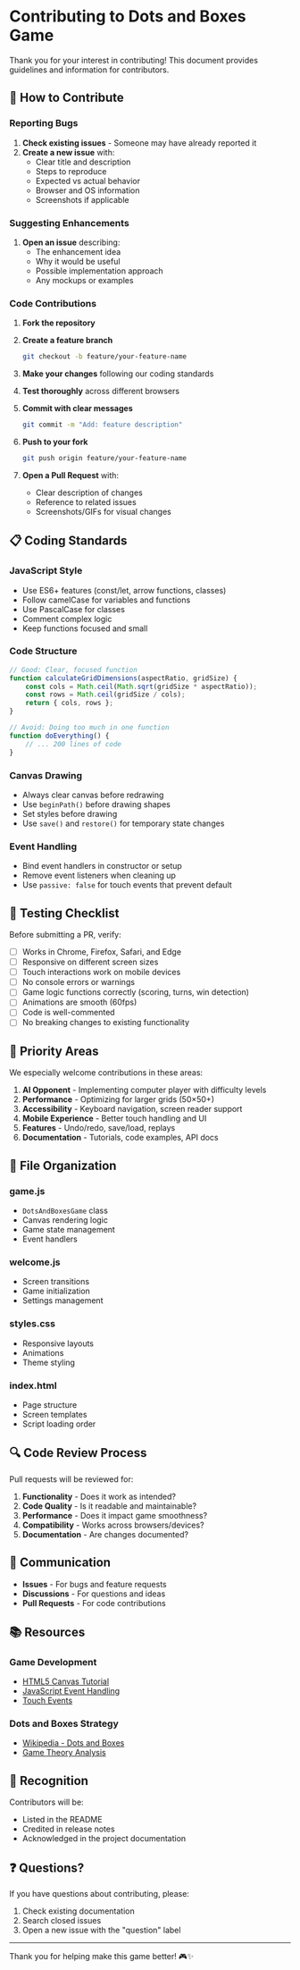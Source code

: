 # Contributing to Dots and Boxes Game

Thank you for your interest in contributing! This document provides guidelines and information for contributors.

## 🌟 How to Contribute

### Reporting Bugs

1. **Check existing issues** - Someone may have already reported it
2. **Create a new issue** with:
   - Clear title and description
   - Steps to reproduce
   - Expected vs actual behavior
   - Browser and OS information
   - Screenshots if applicable

### Suggesting Enhancements

1. **Open an issue** describing:
   - The enhancement idea
   - Why it would be useful
   - Possible implementation approach
   - Any mockups or examples

### Code Contributions

1. **Fork the repository**
2. **Create a feature branch**

   ```bash
   git checkout -b feature/your-feature-name
   ```

3. **Make your changes** following our coding standards
4. **Test thoroughly** across different browsers
5. **Commit with clear messages**

   ```bash
   git commit -m "Add: feature description"
   ```

6. **Push to your fork**

   ```bash
   git push origin feature/your-feature-name
   ```

7. **Open a Pull Request** with:
   - Clear description of changes
   - Reference to related issues
   - Screenshots/GIFs for visual changes

## 📋 Coding Standards

### JavaScript Style

- Use ES6+ features (const/let, arrow functions, classes)
- Follow camelCase for variables and functions
- Use PascalCase for classes
- Comment complex logic
- Keep functions focused and small

### Code Structure

```javascript
// Good: Clear, focused function
function calculateGridDimensions(aspectRatio, gridSize) {
    const cols = Math.ceil(Math.sqrt(gridSize * aspectRatio));
    const rows = Math.ceil(gridSize / cols);
    return { cols, rows };
}

// Avoid: Doing too much in one function
function doEverything() {
    // ... 200 lines of code
}
```

### Canvas Drawing

- Always clear canvas before redrawing
- Use `beginPath()` before drawing shapes
- Set styles before drawing
- Use `save()` and `restore()` for temporary state changes

### Event Handling

- Bind event handlers in constructor or setup
- Remove event listeners when cleaning up
- Use `passive: false` for touch events that prevent default

## 🧪 Testing Checklist

Before submitting a PR, verify:

- [ ] Works in Chrome, Firefox, Safari, and Edge
- [ ] Responsive on different screen sizes
- [ ] Touch interactions work on mobile devices
- [ ] No console errors or warnings
- [ ] Game logic functions correctly (scoring, turns, win detection)
- [ ] Animations are smooth (60fps)
- [ ] Code is well-commented
- [ ] No breaking changes to existing functionality

## 🎯 Priority Areas

We especially welcome contributions in these areas:

1. **AI Opponent** - Implementing computer player with difficulty levels
2. **Performance** - Optimizing for larger grids (50×50+)
3. **Accessibility** - Keyboard navigation, screen reader support
4. **Mobile Experience** - Better touch handling and UI
5. **Features** - Undo/redo, save/load, replays
6. **Documentation** - Tutorials, code examples, API docs

## 📁 File Organization

### game.js

- `DotsAndBoxesGame` class
- Canvas rendering logic
- Game state management
- Event handlers

### welcome.js

- Screen transitions
- Game initialization
- Settings management

### styles.css

- Responsive layouts
- Animations
- Theme styling

### index.html

- Page structure
- Screen templates
- Script loading order

## 🔍 Code Review Process

Pull requests will be reviewed for:

1. **Functionality** - Does it work as intended?
2. **Code Quality** - Is it readable and maintainable?
3. **Performance** - Does it impact game smoothness?
4. **Compatibility** - Works across browsers/devices?
5. **Documentation** - Are changes documented?

## 💬 Communication

- **Issues** - For bugs and feature requests
- **Discussions** - For questions and ideas
- **Pull Requests** - For code contributions

## 📚 Resources

### Game Development

- [HTML5 Canvas Tutorial](https://developer.mozilla.org/en-US/docs/Web/API/Canvas_API/Tutorial)
- [JavaScript Event Handling](https://developer.mozilla.org/en-US/docs/Web/Events)
- [Touch Events](https://developer.mozilla.org/en-US/docs/Web/API/Touch_events)

### Dots and Boxes Strategy

- [Wikipedia - Dots and Boxes](https://en.wikipedia.org/wiki/Dots_and_Boxes)
- [Game Theory Analysis](https://www.google.com/search?q=dots+and+boxes+strategy)

## 🙏 Recognition

Contributors will be:

- Listed in the README
- Credited in release notes
- Acknowledged in the project documentation

## ❓ Questions?

If you have questions about contributing, please:

1. Check existing documentation
2. Search closed issues
3. Open a new issue with the "question" label

---

Thank you for helping make this game better! 🎮✨
